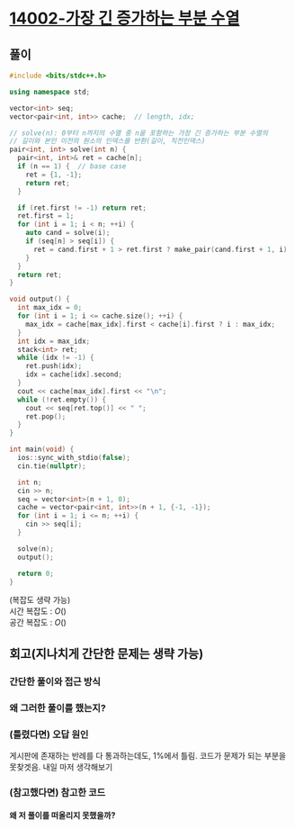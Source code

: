 # [14002-가장 긴 증가하는 부분 수열](https://www.acmicpc.net/problem/14002)

## 풀이

```cpp
#include <bits/stdc++.h>

using namespace std;

vector<int> seq;
vector<pair<int, int>> cache;  // length, idx;

// solve(n): 0부터 n까지의 수열 중 n을 포함하는 가장 긴 증가하는 부분 수열의
// 길이와 본인 이전의 원소의 인덱스를 반환(길이, 직전인덱스)
pair<int, int> solve(int n) {
  pair<int, int>& ret = cache[n];
  if (n == 1) {  // base case
    ret = {1, -1};
    return ret;
  }

  if (ret.first != -1) return ret;
  ret.first = 1;
  for (int i = 1; i < n; ++i) {
    auto cand = solve(i);
    if (seq[n] > seq[i]) {
      ret = cand.first + 1 > ret.first ? make_pair(cand.first + 1, i) : ret;
    }
  }
  return ret;
}

void output() {
  int max_idx = 0;
  for (int i = 1; i <= cache.size(); ++i) {
    max_idx = cache[max_idx].first < cache[i].first ? i : max_idx;
  }
  int idx = max_idx;
  stack<int> ret;
  while (idx != -1) {
    ret.push(idx);
    idx = cache[idx].second;
  }
  cout << cache[max_idx].first << "\n";
  while (!ret.empty()) {
    cout << seq[ret.top()] << " ";
    ret.pop();
  }
}

int main(void) {
  ios::sync_with_stdio(false);
  cin.tie(nullptr);

  int n;
  cin >> n;
  seq = vector<int>(n + 1, 0);
  cache = vector<pair<int, int>>(n + 1, {-1, -1});
  for (int i = 1; i <= n; ++i) {
    cin >> seq[i];
  }

  solve(n);
  output();

  return 0;
}
```

(복잡도 생략 가능)  
시간 복잡도 : $O()$  
공간 복잡도 : $O()$   



## 회고(지나치게 간단한 문제는 생략 가능)

### 간단한 풀이와 접근 방식



### 왜 그러한 풀이를 했는지?



### (틀렸다면) 오답 원인

게시판에 존재하는 반례를 다 통과하는데도, 1%에서 틀림. 코드가 문제가 되는 부분을 못찾겟음. 내일 마저 생각해보기

### (참고했다면) 참고한 코드


#### 왜 저 풀이를 떠올리지 못했을까?

